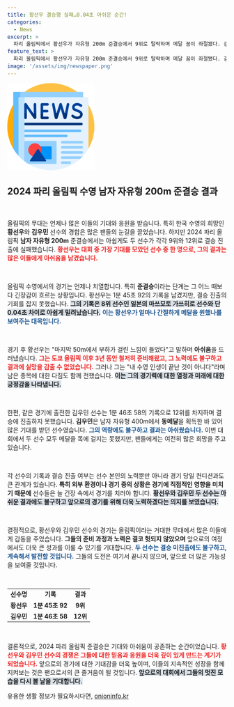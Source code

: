 ```yaml
---
title: 황선우 결승행 실패…0.04초 아쉬운 순간!
categories:
  - News
excerpt: >
  파리 올림픽에서 황선우가 자유형 200m 준결승에서 9위로 탈락하며 메달 꿈이 좌절됐다. 김우민 역시 12위로 결승 진출에 실패, 아쉬운 결과가 이어졌다. 앞으로 잘 준비하겠다는 황선우의 의지에 기대가 모인다.
feature_text: >
  파리 올림픽에서 황선우가 자유형 200m 준결승에서 9위로 탈락하며 메달 꿈이 좌절됐다. 김우민 역시 12위로 결승 진출에 실패, 아쉬운 결과가 이어졌다. 앞으로 잘 준비하겠다는 황선우의 의지에 기대가 모인다.
image: '/assets/img/newspaper.png'
---
```


<p><img src="/assets/img/newspaper.png" alt="kimp 속보" /></p>

<h2 data-ke-size="size26">2024 파리 올림픽 수영 남자 자유형 200m 준결승 결과</h2>

<p data-ke-size="size16">&nbsp;</p>

<p>올림픽의 무대는 언제나 많은 이들의 기대와 응원을 받습니다. 특히 한국 수영의 희망인 <b>황선우</b>와 <b>김우민</b> 선수의 경합은 많은 팬들의 눈길을 끌었습니다. 하지만 2024 파리 올림픽 <b>남자 자유형 200m</b> 준결승에서는 아쉽게도 두 선수가 각각 9위와 12위로 결승 진출에 실패했습니다. <b><span style="color: #ee2323;">황선우는 대회 중 가장 기대를 모았던 선수 중 한 명으로, 그의 결과는 많은 이들에게 아쉬움을 남겼습니다.</span></b></p>

<p data-ke-size="size16">&nbsp;</p>

<p>올림픽 수영에서의 경기는 언제나 치열합니다. 특히 <b>준결승</b>이라는 단계는 그 어느 때보다 긴장감이 흐르는 상황입니다. 황선우는 1분 45초 92의 기록을 남겼지만, 결승 진출의 기회를 잡지 못했습니다. <b><span style="background-color: #21538527;">그의 기록은 8위 선수인 일본의 마쓰모토 가쓰히로 선수와 단 0.04초 차이로 아쉽게 밀려났습니다.</span></b> <b><span style="color: #1a5490;">이는 황선우가 얼마나 간절하게 메달을 원했나를 보여주는 대목입니다.</span></b> </p>

<p data-ke-size="size16">&nbsp;</p>

<p>경기 후 황선우는 "마지막 50m에서 부하가 걸린 느낌이 들었다"고 말하며 <b>아쉬움</b>을 드러냈습니다. <b><span style="color: #ee2323;">그는 도쿄 올림픽 이후 3년 동안 철저히 준비해왔고, 그 노력에도 불구하고 결과에 실망을 감출 수 없었습니다.</span></b> 그러나 그는 "내 수영 인생이 끝난 것이 아니다"라며 남은 종목에 대한 다짐도 함께 전했습니다. <b><span style="background-color: #21538527;">이는 그의 경기력에 대한 열정과 미래에 대한 긍정감을 나타냅니다.</span></b> </p>

<p data-ke-size="size16">&nbsp;</p>

<p>한편, 같은 경기에 출전한 김우민 선수는 1분 46초 58의 기록으로 12위를 차지하며 결승에 진출하지 못했습니다. <b>김우민</b>은 남자 자유형 400m에서 <b>동메달</b>을 획득한 바 있어 많은 기대를 받던 선수였습니다. <b><span style="color: #1a5490;">그의 역량에도 불구하고 결과는 아쉬웠습니다.</span></b> 이번 대회에서 두 선수 모두 메달을 목에 걸지는 못했지만, 팬들에게는 여전히 많은 희망을 주고 있습니다.</p>

<p data-ke-size="size16">&nbsp;</p>

<p>각 선수의 기록과 결승 진출 여부는 선수 본인의 노력뿐만 아니라 경기 당일 컨디션과도 큰 관계가 있습니다. <b>특히 외부 환경이나 경기 중의 상황은 경기에 직접적인 영향을 미치기 때문에</b> 선수들은 늘 긴장 속에서 경기를 치러야 합니다. <b><span style="background-color: #21538527;">황선우와 김우민 두 선수는 아쉬운 결과에도 불구하고 앞으로의 경기를 위해 더욱 노력하겠다는 의지를 보였습니다.</span></b></p>

<p data-ke-size="size16">&nbsp;</p>

<p>결정적으로, 황선우와 김우민 선수의 경기는 올림픽이라는 거대한 무대에서 많은 이들에게 감동을 주었습니다. <b>그들의 준비 과정과 노력은 결코 헛되지 않았으며</b> 앞으로의 여정에서도 더욱 큰 성과를 이룰 수 있기를 기대합니다. <b><span style="color: #1a5490;">두 선수는 결승 미진출에도 불구하고, 계속해서 발전할 것입니다.</span></b> 그들의 도전은 여기서 끝나지 않으며, 앞으로 더 많은 가능성을 보여줄 것입니다.</p>

<p data-ke-size="size16">&nbsp;</p>

<table>
<tr>
<td style="text-align: center; height: 17px;"><b>선수명</b></td>
<td style="text-align: center; height: 17px;"><b>기록</b></td>
<td style="text-align: center; height: 17px;"><b>결과</b></td>
</tr>
<tr>
<td style="text-align: center; height: 17px;"><b>황선우</b></td>
<td style="text-align: center; height: 17px;"><b>1분 45초 92</b></td>
<td style="text-align: center; height: 17px;"><b>9위</b></td>
</tr>
<tr>
<td style="text-align: center; height: 17px;"><b>김우민</b></td>
<td style="text-align: center; height: 17px;"><b>1분 46초 58</b></td>
<td style="text-align: center; height: 17px;"><b>12위</b></td>
</tr>
</table>

<p data-ke-size="size16">&nbsp;</p>

<p>결론적으로, 2024 파리 올림픽 준결승은 기대와 아쉬움이 공존하는 순간이었습니다. <b><span style="color: #ee2323;">황선우와 김우민 선수의 경쟁은 그들에 대한 믿음과 응원을 더욱 깊이 있게 만드는 계기가 되었습니다.</span></b> 앞으로의 경기에 대한 기대감을 더욱 높이며, 이들의 지속적인 성장을 함께 지켜보는 것은 팬으로서의 큰 즐거움이 될 것입니다. <b><span style="background-color: #21538527;">앞으로의 대회에서 그들의 멋진 모습을 다시 볼 날을 기대합니다.</span></b></p>
유용한 생활 정보가 필요하시다면, <a href="https://onioninfo.kr" rel="dofollow">onioninfo.kr</a>


